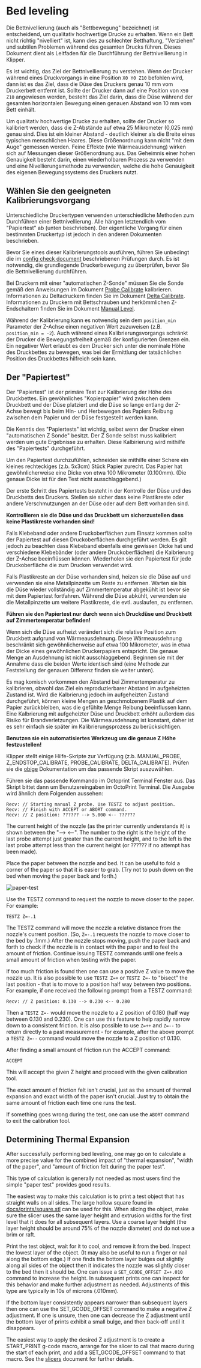 # Bed leveling

Die Bettnivellierung (auch als "Bettbewegung" bezeichnet) ist entscheidend, um qualitativ hochwertige Drucke zu erhalten. Wenn ein Bett nicht richtig "nivelliert" ist, kann dies zu schlechter Betthaftung, "Verziehen" und subtilen Problemen während des gesamten Drucks führen. Dieses Dokument dient als Leitfaden für die Durchführung der Bettnivellierung in Klipper.

Es ist wichtig, das Ziel der Bettnivellierung zu verstehen. Wenn der Drucker während eines Druckvorgangs in eine Position `X0 Y0 Z10` befohlen wird, dann ist es das Ziel, dass die Düse des Druckers genau 10 mm vom Druckerbett entfernt ist. Sollte der Drucker dann auf eine Position von `X50 Z10` angewiesen werden, besteht das Ziel darin, dass die Düse während der gesamten horizontalen Bewegung einen genauen Abstand von 10 mm vom Bett einhält.

Um qualitativ hochwertige Drucke zu erhalten, sollte der Drucker so kalibriert werden, dass die Z-Abstände auf etwa 25 Mikrometer (0,025 mm) genau sind. Dies ist ein kleiner Abstand - deutlich kleiner als die Breite eines typischen menschlichen Haares. Diese Größenordnung kann nicht "mit dem Auge" gemessen werden. Feine Effekte (wie Wärmeausdehnung) wirken sich auf Messungen dieser Größenordnung aus. Das Geheimnis einer hohen Genauigkeit besteht darin, einen wiederholbaren Prozess zu verwenden und eine Nivellierungsmethode zu verwenden, welche die hohe Genauigkeit des eigenen Bewegungssystems des Druckers nutzt.

## Wählen Sie den geeigneten Kalibrierungsvorgang

Unterschiedliche Druckertypen verwenden unterschiedliche Methoden zum Durchführen einer Bettnivellierung. Alle hängen letztendlich vom "Papiertest" ab (unten beschrieben). Der eigentliche Vorgang für einen bestimmten Druckertyp ist jedoch in den anderen Dokumenten beschrieben.

Bevor Sie eines dieser Kalibrierungstools ausführen, führen Sie unbedingt die im [config check document](Config_checks.md) beschriebenen Prüfungen durch. Es ist notwendig, die grundlegende Druckerbewegung zu überprüfen, bevor Sie die Bettnivellierung durchführen.

Bei Druckern mit einer "automatischen Z-Sonde" müssen Sie die Sonde gemäß den Anweisungen im Dokument [Probe Calibrate](Probe_Calibrate.md) kalibrieren. Informationen zu Deltadruckern finden Sie im Dokument [Delta Calibrate](Delta_Calibrate.md). Informationen zu Druckern mit Bettschrauben und herkömmlichen Z-Endschaltern finden Sie im Dokument [Manual Level](Manual_Level.md).

Während der Kalibrierung kann es notwendig sein dem `position_min` Parameter der Z-Achse einen negativen Wert zuzuweisen (z.B. `position_min = -2`). Auch während eines Kalibrierungsvorgangs schränkt der Drucker die Bewegungsfreiheit gemäß der konfigurierten Grenzen ein. Ein negativer Wert erlaubt es dem Drucker sich unter die nominale Höhe des Druckbettes zu bewegen, was bei der Ermittlung der tatsächlichen Position des Druckbettes hilfreich sein kann.

## Der "Papiertest"

Der "Papiertest" ist der primäre Test zur Kalibrierung der Höhe des Druckbettes. Ein gewöhnliches "Kopierpapier" wird zwischen dem Druckbett und der Düse platziert und die Düse so lange entlang der Z-Achse bewegt bis beim Hin- und Herbewegen des Papiers Reibung zwischen dem Papier und der Düse festgestellt werden kann.

Die Kenntis des "Papiertests" ist wichtig, selbst wenn der Drucker einen "automatischen Z Sonde" besitzt. Der Z Sonde selbst muss kalibriert werden um gute Ergebnisse zu erhalten. Diese Kalbirierung wird mithilfe des "Papiertests" durchgeführt.

Um den Papiertest durchzufühlen, schneiden sie mithilfe einer Schere ein kleines rechteckiges (z.b. 5x3cm) Stück Papier zurecht. Das Papier hat gewöhnlicherweise eine Dicke von etwa 100 Mikrometer (0.100mm). (Die genaue Dicke ist für den Test nicht ausschlaggebend.)

Der erste Schritt des Papiertests besteht in der Kontrolle der Düse und des Druckbetts des Druckers. Stellen sie sicher dass keine Plastikreste oder andere Verschmutzungen an der Düse oder auf dem Bett vorhanden sind.

**Kontrollieren sie die Düse und das Druckbett um sicherzustellen dass keine Plastikreste vorhanden sind!**

Falls Klebeband oder andere Druckoberflächen zum Einsatz kommen sollte der Papiertest auf diesen Druckoberflächen durchgeführt werden. Es gilt jedoch zu beachten dass Klebeband ebenfalls eine gewissen Dicke hat und verschiedene Klebebänder (oder andere Druckoberflächen) die Kalbrierung der Z-Achse beeinflüssen können. Wiederholen sie den Papiertest für jede Druckoberfläche die zum Drucken verwendet wird.

Falls Plastikreste an der Düse vorhanden sind, heizen sie die Düse auf und verwenden sie eine Metallpinzette um Reste zu entfernen. Warten sie bis die Düse wieder vollständig auf Zimmertemperatur abgekühlt ist bevor sie mit dem Papiertest fortfahren. Während die Düse abkühlt, verwenden sie die Metallpinzette um weitere Plastikreste, die evtl. auslaufen, zu entfernen.

**Führen sie den Papiertest nur durch wenn sich Druckdüse und Druckbett auf Zimmertemperatur befinden!**

Wenn sich die Düse aufheizt verändert sich die relative Position zum Druckbett aufgrund von Wärmeausdehnung. Diese Wärmeausdehnung beschränkt sich gewöhnlicherweise auf etwa 100 Mikrometer, was in etwa der Dicke eines gewöhnlichen Druckerpapiers entspricht. Die genaue Menge an Ausdehnung ist nicht ausschlaggebend. Beginnen sie mit der Annahme dass die beiden Werte identisch sind (eine Methode zur Feststellung der genauen Differenz finden sie weiter unten).

Es mag komisch vorkommen den Abstand bei Zimmertemperatur zu kalibrieren, obwohl das Ziel ein reproduzierbarer Abstand im aufgeheizten Zustand ist. Wird die Kalbrierung jedoch im aufgeheizten Zustand durchgeführt, können kleine Mengen an geschmolzenem Plastik auf dem Papier zurückbleiben, was die gefühlte Menge Reibung beeinflussen kann. Eine Kalbrierung mit aufgeheizter Düse und Druckbett erhöht außerdem das Risiko für Brandverletzungen. Die Wärmeausdehnung ist konstant, daher ist es sehr einfach sie später im Kalibrierungsprozess zu berücksichtigen.

**Benutzen sie ein automatisiertes Werkzeug um die genaue Z Höhe festzustellen!**

Klipper stellt einige Hilfe-Skripte zur Verfügung (z.b. MANUAL_PROBE, Z_ENDSTOP_CALIBRATE, PROBE_CALIBRATE, DELTA_CALIBRATE). Prüfen sie die [obige](#choose-the-appropriate-calibration-mechanism) Dokumentation um das passende Skript auszuwählen.

Führen sie das passende Kommando im Octoprint Terminal Fenster aus. Das Skript bittet dann um Benutzereingaben im OctoPrint Terminal. Die Ausgabe wird ähnlich dem Folgenden aussehen:

```
Recv: // Starting manual Z probe. Use TESTZ to adjust position.
Recv: // Finish with ACCEPT or ABORT command.
Recv: // Z position: ?????? --> 5.000 <-- ??????
```

The current height of the nozzle (as the printer currently understands it) is shown between the "--> <--". The number to the right is the height of the last probe attempt just greater than the current height, and to the left is the last probe attempt less than the current height (or ?????? if no attempt has been made).

Place the paper between the nozzle and bed. It can be useful to fold a corner of the paper so that it is easier to grab. (Try not to push down on the bed when moving the paper back and forth.)

![paper-test](img/paper-test.jpg)

Use the TESTZ command to request the nozzle to move closer to the paper. For example:

```
TESTZ Z=-.1
```

The TESTZ command will move the nozzle a relative distance from the nozzle's current position. (So, `Z=-.1` requests the nozzle to move closer to the bed by .1mm.) After the nozzle stops moving, push the paper back and forth to check if the nozzle is in contact with the paper and to feel the amount of friction. Continue issuing TESTZ commands until one feels a small amount of friction when testing with the paper.

If too much friction is found then one can use a positive Z value to move the nozzle up. It is also possible to use `TESTZ Z=+` or `TESTZ Z=-` to "bisect" the last position - that is to move to a position half way between two positions. For example, if one received the following prompt from a TESTZ command:

```
Recv: // Z position: 0.130 --> 0.230 <-- 0.280
```

Then a `TESTZ Z=-` would move the nozzle to a Z position of 0.180 (half way between 0.130 and 0.230). One can use this feature to help rapidly narrow down to a consistent friction. It is also possible to use `Z=++` and `Z=--` to return directly to a past measurement - for example, after the above prompt a `TESTZ Z=--` command would move the nozzle to a Z position of 0.130.

After finding a small amount of friction run the ACCEPT command:

```
ACCEPT
```

This will accept the given Z height and proceed with the given calibration tool.

The exact amount of friction felt isn't crucial, just as the amount of thermal expansion and exact width of the paper isn't crucial. Just try to obtain the same amount of friction each time one runs the test.

If something goes wrong during the test, one can use the `ABORT` command to exit the calibration tool.

## Determining Thermal Expansion

After successfully performing bed leveling, one may go on to calculate a more precise value for the combined impact of "thermal expansion", "width of the paper", and "amount of friction felt during the paper test".

This type of calculation is generally not needed as most users find the simple "paper test" provides good results.

The easiest way to make this calculation is to print a test object that has straight walls on all sides. The large hollow square found in [docs/prints/square.stl](prints/square.stl) can be used for this. When slicing the object, make sure the slicer uses the same layer height and extrusion widths for the first level that it does for all subsequent layers. Use a coarse layer height (the layer height should be around 75% of the nozzle diameter) and do not use a brim or raft.

Print the test object, wait for it to cool, and remove it from the bed. Inspect the lowest layer of the object. (It may also be useful to run a finger or nail along the bottom edge.) If one finds the bottom layer bulges out slightly along all sides of the object then it indicates the nozzle was slightly closer to the bed then it should be. One can issue a `SET_GCODE_OFFSET Z=+.010` command to increase the height. In subsequent prints one can inspect for this behavior and make further adjustment as needed. Adjustments of this type are typically in 10s of microns (.010mm).

If the bottom layer consistently appears narrower than subsequent layers then one can use the SET_GCODE_OFFSET command to make a negative Z adjustment. If one is unsure, then one can decrease the Z adjustment until the bottom layer of prints exhibit a small bulge, and then back-off until it disappears.

The easiest way to apply the desired Z adjustment is to create a START_PRINT g-code macro, arrange for the slicer to call that macro during the start of each print, and add a SET_GCODE_OFFSET command to that macro. See the [slicers](Slicers.md) document for further details.
